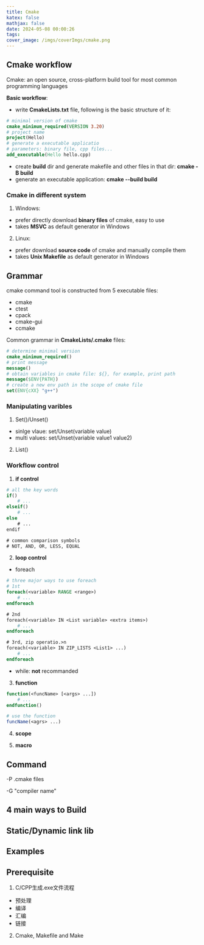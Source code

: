 ```yaml
---
title: Cmake
katex: false
mathjax: false
date: 2024-05-08 00:00:26
tags:
cover_image: /imgs/coverImgs/cmake.png
---
```


## Cmake workflow

Cmake: an open source, cross-platform build tool for most common programming languages

**Basic workflow**:
- write **CmakeLists.txt** file, following is the basic structure of it:

```cmake
# minimal version of cmake
cmake_minimum_required(VERSION 3.20)
# project name
project(Hello)
# generate a executable applicatio
# parameters: binary file, cpp files...
add_executable(Hello hello.cpp)
```
- create **build** dir and generate makefile and other files in that dir: **cmake -B build** 
- generate an executable application: **cmake --build build** 

### Cmake in different system
1. Windows:
- prefer directly download **binary files** of cmake, easy to use
- takes **MSVC** as default generator in Windows

2. Linux:
- prefer download **source code** of cmake and manually compile them
- takes **Unix Makefile** as default generator in Windows

## Grammar

cmake command tool is constructed from 5 executable files:
- cmake 
- ctest
- cpack
- cmake-gui
- ccmake

Common grammar in **CmakeLists/.cmake** files:

```cmake
# determine minimal version
cmake_minimum_required()
# print message
message()
# obtain variables in cmake file: ${}, for example, print path
message($ENV{PATH})
# create a new env path in the scope of cmake file
set(ENV{cXX} "g++")
```

### Manipulating varibles

1. Set()/Unset()
- sinlge vlaue: set/Unset(variable value)
- multi values: set/Unset(variable value1 value2)

2. List()

### Workflow control

1. **if control**

```cmake
# all the key words
if()
    # ...
elseif()
    # ...
else
    # ...
endif

# common comparison symbols 
# NOT, AND, OR, LESS, EQUAL
```

2. **loop control**
- foreach

```cmake
# three major ways to use foreach
# 1st
foreach(<variable> RANGE <range>)
    # ...
endforeach

# 2nd
foreach(<variable> IN <List variable> <extra items>)
    # ...
endforeach

# 3rd, zip operatio.>n
foreach(<variable> IN ZIP_LISTS <List1> ...)
    # ...
endforeach
```

- while: **not** recommanded

3. **function**

```cmake
function(<funcName> [<args> ...])
    # ...
endfunction()

# use the function
funcName(<agrs> ...)
```

4. **scope** 


5. **macro** 


## Command

-P .cmake files

-G "compiler name"

## 4 main ways to Build

## Static/Dynamic link lib

## Examples

## Prerequisite

1. C/CPP生成.exe文件流程
- 预处理
- 编译
- 汇编
- 链接

2. Cmake, Makefile and Make
